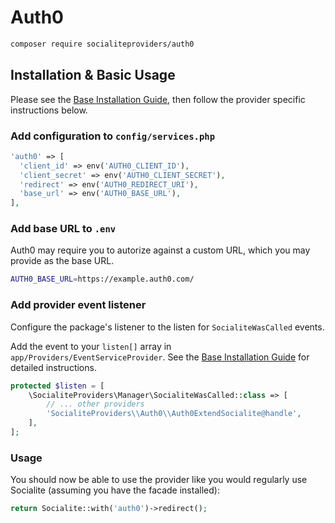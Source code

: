 # Auth0

```bash
composer require socialiteproviders/auth0
```

## Installation & Basic Usage

Please see the [Base Installation Guide](https://socialiteproviders.com/usage/), then follow the provider specific instructions below.

### Add configuration to `config/services.php`

```php
'auth0' => [
  'client_id' => env('AUTH0_CLIENT_ID'),
  'client_secret' => env('AUTH0_CLIENT_SECRET'),
  'redirect' => env('AUTH0_REDIRECT_URI'),
  'base_url' => env('AUTH0_BASE_URL'),
],
```

### Add base URL to `.env`

Auth0 may require you to autorize against a custom URL, which you may provide as the base URL.

```bash
AUTH0_BASE_URL=https://example.auth0.com/
```

### Add provider event listener

Configure the package's listener to the listen for `SocialiteWasCalled` events.

Add the event to your `listen[]` array in `app/Providers/EventServiceProvider`. See the [Base Installation Guide](https://socialiteproviders.com/usage/) for detailed instructions.

```php
protected $listen = [
    \SocialiteProviders\Manager\SocialiteWasCalled::class => [
        // ... other providers
        'SocialiteProviders\\Auth0\\Auth0ExtendSocialite@handle',
    ],
];
```

### Usage

You should now be able to use the provider like you would regularly use Socialite (assuming you have the facade installed):

```php
return Socialite::with('auth0')->redirect();
```
